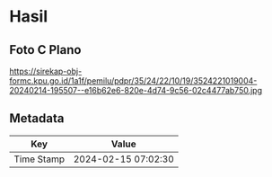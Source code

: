 # Hasil

## Foto C Plano

https://sirekap-obj-formc.kpu.go.id/1a1f/pemilu/pdpr/35/24/22/10/19/3524221019004-20240214-195507--e16b62e6-820e-4d74-9c56-02c4477ab750.jpg


## Metadata

| Key        | Value               |
| ---------- | ------------------- |
| Time Stamp | 2024-02-15 07:02:30 |



